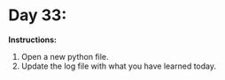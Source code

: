 # Day 33: 
**Instructions:** 
1. Open a new python file.
2. Update the log file with what you have learned today.

